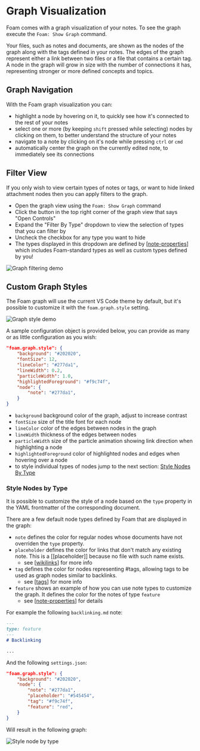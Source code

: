 # Graph Visualization

Foam comes with a graph visualization of your notes.
To see the graph execute the `Foam: Show Graph` command.

Your files, such as notes and documents, are shown as the nodes of the graph along with the tags defined in your notes. The edges of the graph represent either a link between two files or a file that contains a certain tag. A node in the graph will grow in size with the number of connections it has, representing stronger or more defined concepts and topics.

## Graph Navigation

With the Foam graph visualization you can:

- highlight a node by hovering on it, to quickly see how it's connected to the rest of your notes
- select one or more (by keeping `shift` pressed while selecting) nodes by clicking on them, to better understand the structure of your notes
- navigate to a note by clicking on it's node while pressing `ctrl` or `cmd`
- automatically center the graph on the currently edited note, to immediately see its connections

## Filter View

If you only wish to view certain types of notes or tags, or want to hide linked attachment nodes then you can apply filters to the graph.

- Open the graph view using the `Foam: Show Graph` command
- Click the button in the top right corner of the graph view that says "Open Controls"
- Expand the "Filter By Type" dropdown to view the selection of types that you can filter by
- Uncheck the checkbox for any type you want to hide
- The types displayed in this dropdown are defined by [[note-properties]] which includes Foam-standard types as well as custom types defined by you!

![Graph filtering demo](../../assets/images/graph-filter.gif)

## Custom Graph Styles

The Foam graph will use the current VS Code theme by default, but it's possible to customize it with the `foam.graph.style` setting.

![Graph style demo](../../assets/images/graph-style.gif)

A sample configuration object is provided below, you can provide as many or as little configuration as you wish:

```json
"foam.graph.style": {
    "background": "#202020",
    "fontSize": 12,
    "lineColor": "#277da1",
    "lineWidth": 0.2,
    "particleWidth": 1.0,
    "highlightedForeground": "#f9c74f",
    "node": {
        "note": "#277da1",
    }
}
```

- `background` background color of the graph, adjust to increase contrast
- `fontSize` size of the title font for each node
- `lineColor` color of the edges between nodes in the graph
- `lineWidth` thickness of the edges between nodes
- `particleWidth` size of the particle animation showing link direction when highlighting a node
- `highlightedForeground` color of highlighted nodes and edges when hovering over a node
- to style individual types of nodes jump to the next section: [Style Nodes By Type](#style-nodes-by-type)

### Style Nodes by Type

It is possible to customize the style of a node based on the `type` property in the YAML frontmatter of the corresponding document.

There are a few default node types defined by Foam that are displayed in the graph:

- `note` defines the color for regular nodes whose documents have not overriden the `type` property.
- `placeholder` defines the color for links that don't match any existing note. This is a [[placeholder]] because no file with such name exists.
  - see [[wikilinks]] for more info <!--NOTE: this placeholder link should NOT have an associated file. This is to demonstrate the custom coloring-->
- `tag` defines the color for nodes representing #tags, allowing tags to be used as graph nodes similar to backlinks.
  - see [[tags]] for more info
- `feature` shows an example of how you can use note types to customize the graph. It defines the color for the notes of type `feature`
  - see [[note-properties]] for details

For example the following `backlinking.md` note:

```markdown
---
type: feature
---
# Backlinking

...
```

And the following `settings.json`:

```json
"foam.graph.style": {
    "background": "#202020",
    "node": {
        "note": "#277da1",
        "placeholder": "#545454",
        "tag": "#f9c74f",
        "feature": "red",
    }
}
```

Will result in the following graph:

![Style node by type](../../assets/images/style-node-by-type.png)


[//begin]: # "Autogenerated link references for markdown compatibility"
[note-properties]: note-properties.md "Note Properties"
[wikilinks]: wikilinks.md "Wikilinks"
[tags]: tags.md "Tags"
[note-properties]: note-properties.md "Note Properties"
[//end]: # "Autogenerated link references"